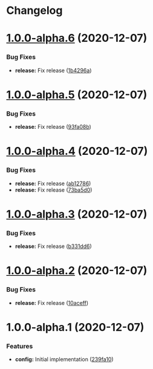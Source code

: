 # Changelog

# [1.0.0-alpha.6](https://gitlab.schroedernet.software/schroedernet/commitlint-config/compare/v1.0.0-alpha.5...v1.0.0-alpha.6) (2020-12-07)


### Bug Fixes

* **release:** Fix release ([1b4296a](https://gitlab.schroedernet.software/schroedernet/commitlint-config/commit/1b4296ae17942441151dd2bcdc15906185869cbe))

# [1.0.0-alpha.5](https://gitlab.schroedernet.software/schroedernet/commitlint-config/compare/v1.0.0-alpha.4...v1.0.0-alpha.5) (2020-12-07)


### Bug Fixes

* **release:** Fix release ([93fa08b](https://gitlab.schroedernet.software/schroedernet/commitlint-config/commit/93fa08b9167723b6650f67297e306fe064057135))

# [1.0.0-alpha.4](https://gitlab.schroedernet.software/schroedernet/commitlint-config/compare/v1.0.0-alpha.3...v1.0.0-alpha.4) (2020-12-07)


### Bug Fixes

* **release:** Fix release ([ab12786](https://gitlab.schroedernet.software/schroedernet/commitlint-config/commit/ab127867020f24a373f9343587c8efa9e2ffc6c7))
* **release:** Fix release ([73ba5d0](https://gitlab.schroedernet.software/schroedernet/commitlint-config/commit/73ba5d075855626a33c9f562f52f6c9b2c8f89f6))

# [1.0.0-alpha.3](https://gitlab.schroedernet.software/schroedernet/commitlint-config/compare/v1.0.0-alpha.2...v1.0.0-alpha.3) (2020-12-07)


### Bug Fixes

* **release:** Fix release ([b331dd6](https://gitlab.schroedernet.software/schroedernet/commitlint-config/commit/b331dd6e4fc4a50e17563976c1a143147ec658fe))

# [1.0.0-alpha.2](https://gitlab.schroedernet.software/schroedernet/commitlint-config/compare/v1.0.0-alpha.1...v1.0.0-alpha.2) (2020-12-07)


### Bug Fixes

* **release:** Fix release ([10aceff](https://gitlab.schroedernet.software/schroedernet/commitlint-config/commit/10aceffd7449ceaa6d971b5e4123ae8e60820988))

# 1.0.0-alpha.1 (2020-12-07)


### Features

* **config:** Initial implementation ([239fa10](https://gitlab.schroedernet.software/schroedernet/commitlint-config/commit/239fa10040cee2ae8afe1a0e1bf67b0fbfe1bc6e))
